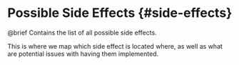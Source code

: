 Possible Side Effects       {#side-effects}
=====================

@brief Contains the list of all possible side effects.

This is where we map which side effect is located where, as well as what are potential
issues with having them implemented.
